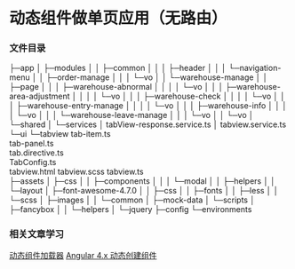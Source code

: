 # 动态组件做单页应用（无路由）

### 文件目录
├─app
│  ├─modules  <!--EntryComponent.ts文件是动态加载组件的数组-->
│  │  ├─common
│  │  │  ├─header  <!--头部-->
│  │  │  └─navigation-menu  <!--左侧导航栏-->
│  │  ├─order-manage  <!--订单管理模块-->
│  │  │  └─vo
│  │  └─warehouse-manage  <!--出入库管理模块-->
│  │      ├─page
│  │      │  ├─warehouse-abnormal
│  │      │  │  └─vo
│  │      │  ├─warehouse-area-adjustment
│  │      │  │  └─vo
│  │      │  ├─warehouse-check
│  │      │  │  └─vo
│  │      │  ├─warehouse-entry-manage
│  │      │  │  └─vo
│  │      │  ├─warehouse-info
│  │      │  │  └─vo
│  │      │  └─warehouse-leave-manage
│  │      │      └─vo
│  │      └─vo
│  └─shared
│      └─services
│           tabView-response.service.ts  <!--tab自适应宽度-->
│           tabview.service.ts  <!--返回页面所需页面数据-->
            └─ui
               └─tabview  <!--动态组件加载器核心代码-->
                    tab-item.ts  <!--页面组件构造类-->  
                    tab-panel.ts  <!--处理动态组件加载器-->  
                    tab.directive.ts  <!--一个辅助指令来在模板中标记出有效的插入点-->  
                    TabConfig.ts  <!--公共接口TabConfig-->  
                    tabview.html
                    tabview.scss
                    tabview.ts  <!--tabview的一些用户方法实现-->  
├─assets
│  ├─css
│  │  ├─components
│  │  │  └─modal
│  │  ├─helpers
│  │  └─layout
│  ├─font-awesome-4.7.0
│  │  ├─css
│  │  ├─fonts
│  │  ├─less
│  │  └─scss
│  ├─images
│  │  └─common
│  ├─mock-data  <!--内含左侧菜单所有页面的路径信息-->
│  └─scripts
│      ├─fancybox
│      │  └─helpers
│      └─jquery
├─config
└─environments

### 相关文章学习

[动态组件加载器](https://angular.cn/guide/dynamic-component-loader#动态组件加载器)
[Angular 4.x 动态创建组件](https://segmentfault.com/a/1190000009175508)


